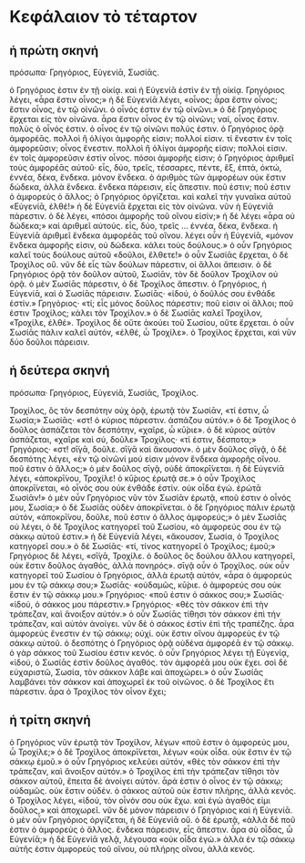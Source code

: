 # Κεφάλαιον τὸ τέταρτον
## ἡ πρώτη σκηνή

πρόσωπα· Γρηγόριος, Εὐγενίᾱ, Σωσίᾱς.

ὁ Γρηγόριος ἐστιν ἐν τῇ οἰκίᾳ. καὶ ἡ Εὐγενίᾱ ἐστὶν ἐν τῇ οἰκίᾳ.
Γρηγόριος λέγει, «ἆρα ἔστιν οἶνος;»
ἡ δὲ Εὐγενίᾱ λέγει, «οἶνος; ἆρα ἔστιν οἶνος; ἔστιν οἶνος, ἐν τῷ οἰνῶνι. ὁ οἶνός ἐστιν ἐν τῷ οἰνῶνι.»
ὁ δὲ Γρηγόριος ἔρχεται εἰς τὸν οἰνῶνα. ἆρα ἔστιν οἶνος ἐν τῷ οἰνῶνι; ναί, οἶνος ἔστιν. πολὺς ὁ οἶνός ἐστιν. ὁ οἶνος ἐν τῷ οἰνῶνι πολύς ἐστιν.
ὁ Γρηγόριος ὁρᾷ ἀμφορέᾱς. πολλοὶ ἢ ὀλίγοι ἀμφορῆς εἰσιν; πολλοί εἰσιν. τί ἔνεστιν ἐν τοῖς ἀμφορεῦσιν; οἶνος ἔνεστιν.
πολλοὶ ἢ ὀλίγοι ἀμφορῆς εἰσιν; πολλοί εἰσιν. ἐν τοῖς ἀμφορεῦσιν ἐστὶν οἶνος. πόσοι ἀμφορῆς εἰσιν;
ὁ Γρηγόριος ἀριθμεῖ τοὺς ἀμφορέᾱς αὐτοῦ· εἷς, δύο, τρεῖς, τέσσαρες, πέντε, ἕξ, ἑπτά, ὀκτώ, ἐννέα, δέκα, ἕνδεκα.
μόνον ἕνδεκα. ὁ ἀριθμὸς τῶν ἀμφορέων οὐκ ἔστιν δώδεκα, ἀλλὰ ἕνδεκα. ἕνδεκα πάρεισιν, εἷς ἄπεστιν. ποῦ ἐστιν; ποῦ ἐστιν ὁ ἀμφορεὺς ὁ ἄλλος;
ὁ Γρηγόριος ὀργίζεται. καὶ καλεῖ τὴν γυναῖκα αὐτοῦ «Εὐγενίᾱ, ἐλθέ!»
ἡ δὲ Εὐγενίᾱ ἔρχεται εἰς τὸν οἰνῶνα. νῦν ἡ Εὐγενίᾱ πάρεστιν. ὁ δὲ λέγει, «πόσοι ἀμφορῆς τοῦ οἴνου εἰσίν;»
ἡ δὲ λέγει «ἆρα οὐ δώδεκα;» καὶ ἀριθμεῖ αὐτούς. εἷς, δύο, τρεῖς … ἐννέα, δέκα, ἕνδεκα. ἡ Εὐγενίᾱ ἀριθμεῖ ἕνδεκα ἀμφορέᾱς τοῦ οἴνου.
λέγει οὖν ἡ Εὐγενίᾱ, «μόνον ἕνδεκα ἀμφορῆς εἰσιν, οὐ δώδεκα. κάλει τοὺς δούλους.»
ὁ οὖν Γρηγόριος καλεῖ τοὺς δούλους αὐτοῦ «δοῦλοι, ἔλθετε!»
ὁ οὖν Σωσίᾱς ἔρχεται, ὁ δὲ Τροχίλος οὔ.
νῦν δὲ εἷς τῶν δούλων πάρεστιν, οἱ ἄλλοι ἄπεισιν.
ὁ δὲ Γρηγόριος ὁρᾷ τὸν δοῦλον αὐτοῦ, Σωσίᾱν, τὸν δὲ δοῦλον Τροχίλον οὐ ὁρᾷ. ὁ μὲν Σωσίᾱς πάρεστιν, ὁ δὲ Τροχίλος ἄπεστιν. ὁ Γρηγόριος, ἡ Εὐγενίᾱ, καὶ ὁ Σωσίᾱς πάρεισιν.
Σωσίᾱς· «ἰδού, ὁ δοῦλός σου ἐνθάδε ἐστίν.»
Γρηγόριος· «τί; εἷς μόνος δοῦλος πάρεστιν; ποῦ εἰσιν οἱ ἄλλοι; ποῦ ἐστιν Τροχίλος; κάλει τὸν Τροχίλον.»
ὁ δὲ Σωσίᾱς καλεῖ Τροχίλον, «Τροχίλε, ἐλθέ». Τροχίλος δὲ οὔτε ἀκούει τοῦ Σωσίου, οὔτε ἔρχεται. ὁ οὖν Σωσίᾱς πάλιν καλεῖ αὐτόν, «ἐλθέ, ὦ Τροχίλε». ὁ Τροχίλος ἔρχεται, καὶ νῦν δύο δοῦλοι πάρεισιν.

## ἡ δεύτερα σκηνή

πρόσωπα· Γρηγόριος, Εὐγενίᾱ, Σωσίᾱς, Τροχίλος.

Τροχίλος, ὃς τὸν δεσπότην οὐχ ὁρᾷ, ἐρωτᾷ τὸν Σωσίᾱν, «τί ἐστιν, ὦ Σωσία;»
Σωσίᾱς· «στ! ὁ κύριος πάρεστιν. ἀσπάζου αὐτόν.»
ὁ δὲ Τροχίλος ὁ δοῦλος ἀσπάζεται τὸν δεσπότην, «χαῖρε, ὦ κῡ́ριε».
ὁ δὲ κύριος αὐτόν ἀσπάζεται, «χαῖρε καὶ σύ, δοῦλε»
Τροχίλος· «τί ἐστιν, δέσποτα;»
Γρηγόριος· «στ! σῑ́γᾱ, δοῦλε. σῑ́γᾱ καὶ ἄκουσον». ὁ μὲν δοῦλος σῑγᾷ, ὁ δὲ δεσπότης λέγει, «ἐν τῷ οἰνῶνί μού εἰσιν μόνον ἕνδεκα ἀμφορῆς οἴνου. ποῦ ἐστιν ὁ ἄλλος;»
ὁ μὲν δοῦλος σῑγᾷ, οὐδὲ ἀποκρῑ́νεται.
ἡ δὲ Εὐγενίᾱ λέγει, «ἀποκρῑ́νου, Τροχίλε! ὁ κῡ́ριος ἐρωτᾷ σε.»
ὁ οὖν Τροχίλος ἀποκρῑ́νεται, «ὁ οἶνός σου οὐκ ἐνθάδε ἐστίν. οὐκ οἶδα ἐγώ. ἐρώτᾱ Σωσίᾱν!»
ὁ μὲν οὖν Γρηγόριος νῦν τὸν Σωσίᾱν ἐρωτᾷ, «ποῦ ἐστιν ὁ οἶνός μου, Σωσία;»
ὁ δὲ Σωσίᾱς οὐδὲν ἀποκρῑ́νεται. ὁ δὲ Γρηγόριος πάλιν ἐρωτᾷ αὐτόν, «ἀποκρῑ́νου, δοῦλε, ποῦ ἐστιν ὁ ἄλλος ἀμφορεύς;»
ὁ μὲν Σωσίᾱς οὐ λέγει, ὁ δὲ Τροχίλος κατηγορεῖ τοῦ Σωσίου, «ὁ ἀμφορεύς σου ἐν τῷ σάκκῳ αὐτοῦ ἐστιν.»
ἡ δὲ Εὐγενίᾱ λέγει, «ἄκουσον, Σωσία, ὁ Τροχίλος κατηγορεῖ σου.»
ὁ δὲ Σωσίᾱς· «τί, τίνος κατηγορεῖ ὁ Τροχίλος; ἐμοῦ;»
Γρηγόριος δὲ λέγει, «σῑ́γᾱ, Τροχίλε. ὁ δοῦλος ὃς δούλου ἄλλου κατηγορεῖ, οὐκ ἔστιν δοῦλος ἀγαθός, ἀλλὰ πονηρός». σῑγᾷ οὖν ὁ Τροχίλος.
οὐκ οὖν κατηγορεῖ τοῦ Σωσίου ὁ Γρηγόριος, ἀλλὰ ἐρωτᾷ αὐτόν, «ἆρα ὁ ἀμφορεύς μου ἐν τῷ σάκκῳ σου;»
Σωσίᾱς· «οὐδαμῶς, κῡ́ριε. ὁ ἀμφορεύς σου οὐκ ἔστιν ἐν τῷ σάκκῳ μου.»
Γρηγόριος· «ποῦ ἐστιν ὁ σάκκος σου;»
Σωσίᾱς· «ἰδού, ὁ σάκκος μου πάρεστιν.»
Γρηγόριος· «θὲς τὸν σάκκον ἐπὶ τὴν τράπεζαν, καὶ ἄνοιξον αὐτόν.»
ὁ οὖν Σωσίᾱς τίθησι τὸν σάκκον ἐπὶ τήν τράπεζαν, καὶ αὐτόν ἀνοίγει. νῦν δὲ ὁ σάκκος ἐστὶν ἐπὶ τῆς τραπέζης.
ἆρα ἀμφορεύς ἔνεστιν ἐν τῷ σάκκῳ; οὐχί. οὐκ ἔστιν οἴνου ἀμφορεὺς ἐν τῷ σάκκῳ αὐτοῦ. ὁ δεσπότης ὁ Γρηγόριος ὁρᾷ οὐδένα ἀμφορέᾱ ἐν τῷ σάκκῳ. ὁ γὰρ σάκκος τοῦ Σωσίου ἐστιν κενός.
ὁ οὖν Γρηγόριος λέγει τῇ Εὐγενίᾳ, «ἰδού, ὁ Σωσίᾱς ἐστὶν δοῦλος ἀγαθός. τὸν ἀμφορέᾱ μου οὐκ ἔχει. σοὶ δὲ εὐχαριστῶ, Σωσία, τὸν σάκκον λάβε καὶ ἀποχώρει.»
ὁ οὖν Σωσίᾱς λαμβάνει τὸν σάκκον καὶ ἀποχωρεῖ ἐκ τοῦ οἰνῶνος. ὁ δὲ Τροχίλος ἔτι πάρεστιν. ἆρα ὁ Τροχίλος τὸν οἶνον ἔχει;

## ἡ τρίτη σκηνή

ὁ Γρηγόριος νῦν ἐρωτᾷ τὸν Τροχίλον, λέγων «ποῦ ἐστιν ὁ ἀμφορεύς μου, ὦ Τροχίλε;»
ὁ δὲ Τροχίλος ἀποκρῑ́νεται, λέγων «οὐκ οἶδα. οὐκ ἔστιν ἐν τῷ σάκκῳ ἐμοῦ.»
ὁ οὖν Γρηγόριος κελεύει αὐτόν, «θὲς τὸν σάκκον ἐπὶ τὴν τράπεζαν, καὶ ἄνοιξον αὐτόν.»
ὁ Τροχίλος ἐπὶ τὴν τράπεζαν τίθησι τὸν σάκκον αὐτοῦ, ἔπειτα δὲ ἀνοίγει αὐτόν. ἆρά ἐστιν ὁ οἶνος ἐν τῷ σάκκῳ; οὐδαμῶς. οὐκ ἔστιν οὐδέν. ὁ σάκκος αὐτοῦ οὐκ ἔστιν πλήρης, ἀλλὰ κενός.
ὁ Τροχίλος λέγει, «ἰδού, τὸν οἶνόν σου οὐκ ἔχω. καὶ ἐγὼ ἀγαθός εἰμι δοῦλος,» καὶ ἀποχωρεῖ. νῦν δὲ μόνον πάρεισιν ὁ Γρηγόριος καὶ ἡ Εὐγενίᾱ. ὁ μὲν οὖν Γρηγόριος ὀργίζεται, ἡ δὲ Εὐγενίᾱ οὔ.
ὁ δὲ ἐρωτᾷ, «ἀλλὰ δὲ ποῦ ἐστιν ὁ ἀμφορεὺς ὁ ἄλλος. ἕνδεκα πάρεισιν, εἷς ἄπεστιν. ἆρα σὺ οἶδας, ὦ Εὐγενίᾱ;»
ἡ δὲ Εὐγενίᾱ γελᾷ, λέγουσα «οὐκ οἶδα ἐγώ.»
ἀλλὰ ἐν τῷ σάκκῳ αὐτῆς ἐστιν ἀμφορεὺς τοῦ οἴνου, οὐ πλήρης οἴνου, ἀλλὰ κενός.
